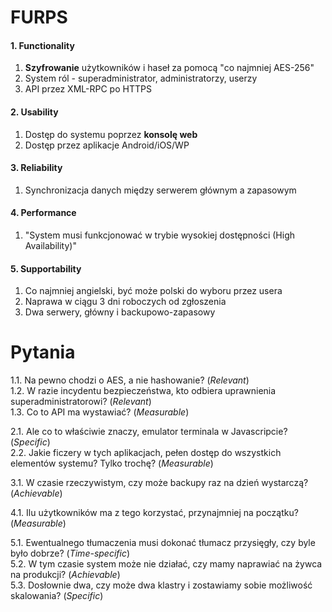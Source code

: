 # FURPS

#### 1. Functionality
1. **Szyfrowanie** użytkowników i haseł za pomocą "co najmniej AES-256"
2. System ról - superadministrator, administratorzy, userzy
3. API przez XML-RPC po HTTPS

#### 2. Usability
1. Dostęp do systemu poprzez **konsolę web**
2. Dostęp przez aplikacje Android/iOS/WP

#### 3. Reliability
1. Synchronizacja danych między serwerem głównym a zapasowym

#### 4. Performance
1. "System musi funkcjonować w trybie wysokiej dostępności (High Availability)"

#### 5. Supportability
1. Co najmniej angielski, być może polski do wyboru przez usera
2. Naprawa w ciągu 3 dni roboczych od zgłoszenia
3. Dwa serwery, główny i backupowo-zapasowy

# Pytania
1.1. Na pewno chodzi o AES, a nie hashowanie? (*Relevant*)  
1.2. W razie incydentu bezpieczeństwa, kto odbiera uprawnienia superadministratorowi? (*Relevant*)  
1.3. Co to API ma wystawiać? (*Measurable*)

2.1. Ale co to właściwie znaczy, emulator terminala w Javascripcie? (*Specific*)  
2.2. Jakie ficzery w tych aplikacjach, pełen dostęp do wszystkich elementów systemu? Tylko trochę? (*Measurable*)

3.1. W czasie rzeczywistym, czy może backupy raz na dzień wystarczą? (*Achievable*)

4.1. Ilu użytkowników ma z tego korzystać, przynajmniej na początku? (*Measurable*)

5.1. Ewentualnego tłumaczenia musi dokonać tłumacz przysięgły, czy byle było dobrze? (*Time-specific*)  
5.2. W tym czasie system może nie działać, czy mamy naprawiać na żywca na produkcji? (*Achievable*)  
5.3. Dosłownie dwa, czy może dwa klastry i zostawiamy sobie możliwość skalowania? (*Specific*)
